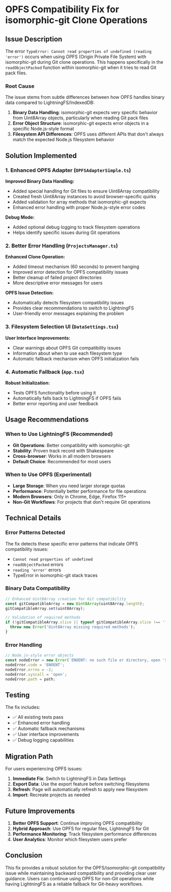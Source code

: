 # OPFS Compatibility Fix for isomorphic-git Clone Operations

## Issue Description

The error `TypeError: Cannot read properties of undefined (reading 'error')` occurs when using OPFS (Origin Private File System) with isomorphic-git during Git clone operations. This happens specifically in the `readObjectPacked` function within isomorphic-git when it tries to read Git pack files.

### Root Cause

The issue stems from subtle differences between how OPFS handles binary data compared to LightningFS/IndexedDB:

1. **Binary Data Handling**: isomorphic-git expects very specific behavior from Uint8Array objects, particularly when reading Git pack files
2. **Error Object Structure**: isomorphic-git expects error objects in a specific Node.js-style format
3. **Filesystem API Differences**: OPFS uses different APIs that don't always match the expected Node.js filesystem behavior

## Solution Implemented

### 1. Enhanced OPFS Adapter (`OPFSAdapterSimple.ts`)

**Improved Binary Data Handling:**
- Added special handling for Git files to ensure Uint8Array compatibility
- Created fresh Uint8Array instances to avoid browser-specific quirks
- Added validation for array methods that isomorphic-git expects
- Enhanced error handling with proper Node.js-style error codes

**Debug Mode:**
- Added optional debug logging to track filesystem operations
- Helps identify specific issues during Git operations

### 2. Better Error Handling (`ProjectsManager.ts`)

**Enhanced Clone Operation:**
- Added timeout mechanism (60 seconds) to prevent hanging
- Improved error detection for OPFS compatibility issues
- Better cleanup of failed project directories
- More descriptive error messages for users

**OPFS Issue Detection:**
- Automatically detects filesystem compatibility issues
- Provides clear recommendations to switch to LightningFS
- User-friendly error messages explaining the problem

### 3. Filesystem Selection UI (`DataSettings.tsx`)

**User Interface Improvements:**
- Clear warnings about OPFS Git compatibility issues
- Information about when to use each filesystem type
- Automatic fallback mechanism when OPFS initialization fails

### 4. Automatic Fallback (`App.tsx`)

**Robust Initialization:**
- Tests OPFS functionality before using it
- Automatically falls back to LightningFS if OPFS fails
- Better error reporting and user feedback

## Usage Recommendations

### When to Use LightningFS (Recommended)
- **Git Operations**: Better compatibility with isomorphic-git
- **Stability**: Proven track record with Shakespeare
- **Cross-browser**: Works in all modern browsers
- **Default Choice**: Recommended for most users

### When to Use OPFS (Experimental)
- **Large Storage**: When you need larger storage quotas
- **Performance**: Potentially better performance for file operations
- **Modern Browsers**: Only in Chrome, Edge, Firefox 111+
- **Non-Git Workflows**: For projects that don't require Git operations

## Technical Details

### Error Patterns Detected
The fix detects these specific error patterns that indicate OPFS compatibility issues:
- `Cannot read properties of undefined`
- `readObjectPacked` errors
- `reading 'error'` errors
- TypeError in isomorphic-git stack traces

### Binary Data Compatibility
```typescript
// Enhanced Uint8Array creation for Git compatibility
const gitCompatibleArray = new Uint8Array(uint8Array.length);
gitCompatibleArray.set(uint8Array);

// Validation of required methods
if (!gitCompatibleArray.slice || typeof gitCompatibleArray.slice !== 'function') {
  throw new Error('Uint8Array missing required methods');
}
```

### Error Handling
```typescript
// Node.js-style error objects
const nodeError = new Error(`ENOENT: no such file or directory, open '${path}'`) as NodeJS.ErrnoException;
nodeError.code = 'ENOENT';
nodeError.errno = -2;
nodeError.syscall = 'open';
nodeError.path = path;
```

## Testing

The fix includes:
- ✅ All existing tests pass
- ✅ Enhanced error handling
- ✅ Automatic fallback mechanisms
- ✅ User interface improvements
- ✅ Debug logging capabilities

## Migration Path

For users experiencing OPFS issues:

1. **Immediate Fix**: Switch to LightningFS in Data Settings
2. **Export Data**: Use the export feature before switching filesystems
3. **Refresh**: Page will automatically refresh to apply new filesystem
4. **Import**: Recreate projects as needed

## Future Improvements

1. **Better OPFS Support**: Continue improving OPFS compatibility
2. **Hybrid Approach**: Use OPFS for regular files, LightningFS for Git
3. **Performance Monitoring**: Track filesystem performance differences
4. **User Analytics**: Monitor which filesystem users prefer

## Conclusion

This fix provides a robust solution for the OPFS/isomorphic-git compatibility issue while maintaining backward compatibility and providing clear user guidance. Users can continue using OPFS for non-Git operations while having LightningFS as a reliable fallback for Git-heavy workflows.